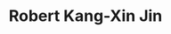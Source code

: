 ---
title: "Robert Kang-Xin Jin"
presenter_id: robert_jin
position: Summer IRTA
start_date: 2002
end_date: 2002
email: 
phone: 
photo:
status: former
layout: member 
---